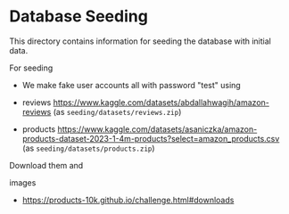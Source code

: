 # Database Seeding

This directory contains information for seeding the database with initial data.

For seeding
* We make fake user accounts all with password "test" using 

* reviews https://www.kaggle.com/datasets/abdallahwagih/amazon-reviews (as `seeding/datasets/reviews.zip`)
* products https://www.kaggle.com/datasets/asaniczka/amazon-products-dataset-2023-1-4m-products?select=amazon_products.csv (as `seeding/datasets/products.zip`)


Download them and 

images 
- https://products-10k.github.io/challenge.html#downloads
